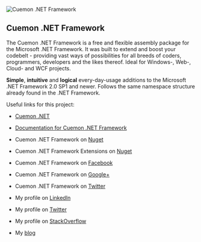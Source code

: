 ![Cuemon .NET Framework](https://nblcdn.net/themes/cuemon.net/img/128x128.png)

Cuemon .NET Framework
----------------
The Cuemon .NET Framework is a free and flexible assembly package for the Microsoft .NET Framework. It was built to extend and boost your codebelt - providing vast ways of possibilities for all breeds of coders, programmers, developers and the likes thereof. Ideal for Windows-, Web-, Cloud- and WCF projects.

**Simple**, **intuitive** and **logical** every-day-usage additions to the Microsoft .NET Framework 2.0 SP1 and newer. Follows the same namespace structure already found in the .NET Framework.

Useful links for this project:

* [Cuemon .NET](http://www.cuemon.net/)
* [Documentation for Cuemon .NET Framework](http://library.cuemon.net/)
* Cuemon .NET Framework on [Nuget](https://www.nuget.org/packages/Cuemon)
* Cuemon .NET Framework Extensions on [Nuget](https://www.nuget.org/packages/Cuemon.Extensions)
* Cuemon .NET Framework on [Facebook](http://www.facebook.com/Cuemon)
* Cuemon .NET Framework on [Google+](https://plus.google.com/+CuemonNet)
* Cuemon .NET Framework on [Twitter](https://twitter.com/Cuemon)

* My profile on [LinkedIn](http://dk.linkedin.com/in/gimlichael)
* My profile on [Twitter](https://twitter.com/gimlichael)
* My profile on [StackOverflow](http://stackoverflow.com/users/175073/michael-mortensen)
* My [blog](http://www.cuemon.net/blog/)
